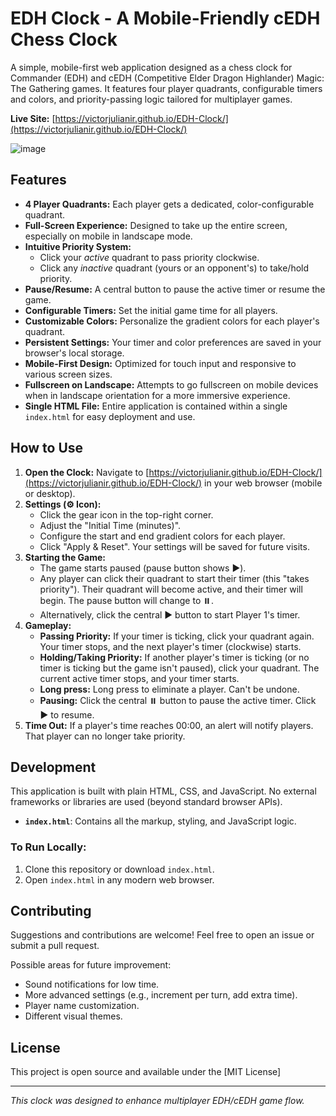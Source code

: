 # EDH Clock - A Mobile-Friendly cEDH Chess Clock

A simple, mobile-first web application designed as a chess clock for Commander (EDH) and cEDH (Competitive Elder Dragon Highlander) Magic: The Gathering games. It features four player quadrants, configurable timers and colors, and priority-passing logic tailored for multiplayer games.

**Live Site:** [https://victorjulianir.github.io/EDH-Clock/](https://victorjulianir.github.io/EDH-Clock/)

![image](https://github.com/user-attachments/assets/63c25c0d-cd26-435a-b765-d74a2e103e3c)

## Features

*   **4 Player Quadrants:** Each player gets a dedicated, color-configurable quadrant.
*   **Full-Screen Experience:** Designed to take up the entire screen, especially on mobile in landscape mode.
*   **Intuitive Priority System:**
    *   Click your *active* quadrant to pass priority clockwise.
    *   Click any *inactive* quadrant (yours or an opponent's) to take/hold priority.
*   **Pause/Resume:** A central button to pause the active timer or resume the game.
*   **Configurable Timers:** Set the initial game time for all players.
*   **Customizable Colors:** Personalize the gradient colors for each player's quadrant.
*   **Persistent Settings:** Your timer and color preferences are saved in your browser's local storage.
*   **Mobile-First Design:** Optimized for touch input and responsive to various screen sizes.
*   **Fullscreen on Landscape:** Attempts to go fullscreen on mobile devices when in landscape orientation for a more immersive experience.
*   **Single HTML File:** Entire application is contained within a single `index.html` for easy deployment and use.

## How to Use

1.  **Open the Clock:** Navigate to [https://victorjulianir.github.io/EDH-Clock/](https://victorjulianir.github.io/EDH-Clock/) in your web browser (mobile or desktop).
2.  **Settings (⚙️ Icon):**
    *   Click the gear icon in the top-right corner.
    *   Adjust the "Initial Time (minutes)".
    *   Configure the start and end gradient colors for each player.
    *   Click "Apply & Reset". Your settings will be saved for future visits.
3.  **Starting the Game:**
    *   The game starts paused (pause button shows ▶️).
    *   Any player can click their quadrant to start their timer (this "takes priority"). Their quadrant will become active, and their timer will begin. The pause button will change to ⏸️.
    *   Alternatively, click the central ▶️ button to start Player 1's timer.
4.  **Gameplay:**
    *   **Passing Priority:** If your timer is ticking, click your quadrant again. Your timer stops, and the next player's timer (clockwise) starts.
    *   **Holding/Taking Priority:** If another player's timer is ticking (or no timer is ticking but the game isn't paused), click your quadrant. The current active timer stops, and your timer starts.
    *   **Long press:** Long press to eliminate a player. Can't be undone.
    *   **Pausing:** Click the central ⏸️ button to pause the active timer. Click ▶️ to resume.
5.  **Time Out:** If a player's time reaches 00:00, an alert will notify players. That player can no longer take priority.

## Development

This application is built with plain HTML, CSS, and JavaScript. No external frameworks or libraries are used (beyond standard browser APIs).

*   **`index.html`**: Contains all the markup, styling, and JavaScript logic.

### To Run Locally:

1.  Clone this repository or download `index.html`.
2.  Open `index.html` in any modern web browser.

## Contributing

Suggestions and contributions are welcome! Feel free to open an issue or submit a pull request.

Possible areas for future improvement:
*   Sound notifications for low time.
*   More advanced settings (e.g., increment per turn, add extra time).
*   Player name customization.
*   Different visual themes.

## License

This project is open source and available under the [MIT License]

---

*This clock was designed to enhance multiplayer EDH/cEDH game flow.*
